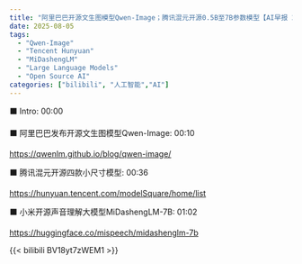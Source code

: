```yaml
---
title: "阿里巴巴开源文生图模型Qwen-Image；腾讯混元开源0.5B至7B参数模型【AI早报 2025-08-05】"
date: 2025-08-05
tags:
  - "Qwen-Image"
  - "Tencent Hunyuan"
  - "MiDashengLM"
  - "Large Language Models"
  - "Open Source AI"
categories: ["bilibili", "人工智能","AI"]
---
```


⬛️ Intro: 00:00

⬛️ 阿里巴巴发布开源文生图模型Qwen-Image: 00:10

https://qwenlm.github.io/blog/qwen-image/

⬛️ 腾讯混元开源四款小尺寸模型: 00:36

https://hunyuan.tencent.com/modelSquare/home/list

⬛️ 小米开源声音理解大模型MiDashengLM-7B: 01:02

https://huggingface.co/mispeech/midashenglm-7b

{{< bilibili BV18yt7zWEM1 >}}
